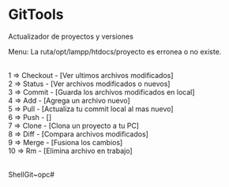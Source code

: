 # GitTools
Actualizador de proyectos y versiones

Menu:
La ruta/opt/lampp/htdocs/proyecto es erronea o no existe.<br><br>

1  => Checkout - [Ver ultimos archivos modificados]<br>
2  => Status   - [Ver archivos modificados o nuevos]<br>
3  => Commit   - [Guarda los archivos modificados en local]<br>
4  => Add      - [Agrega un archivo nuevo]<br>
5  => Pull     - [Actualiza tu commit local al mas nuevo]<br>
6  => Push     - []<br>
7  => Clone    - [Clona un proyecto a tu PC]<br>
8  => Diff     - [Compara archivos modificados]<br>
9  => Merge    - [Fusiona los cambios]<br>
10 => Rm       - [Elimina archivo en trabajo]<br><br>



ShellGit~opc# <br>

